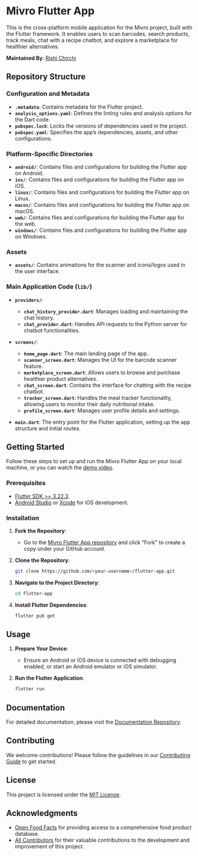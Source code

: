 # Mivro Flutter App

This is the cross-platform mobile application for the Mivro project, built with the Flutter framework. It enables users to scan barcodes, search products, track meals, chat with a recipe chatbot, and explore a marketplace for healthier alternatives.

**Maintained By**: [Rishi Chirchi](https://github.com/rishichirchi)

## Repository Structure

### Configuration and Metadata

- **`.metadata`**: Contains metadata for the Flutter project.
- **`analysis_options.yaml`**: Defines the linting rules and analysis options for the Dart code.
- **`pubspec.lock`**: Locks the versions of dependencies used in the project.
- **`pubspec.yaml`**: Specifies the app’s dependencies, assets, and other configurations.

### Platform-Specific Directories

- **`android/`**: Contains files and configurations for building the Flutter app on Android.
- **`ios/`**: Contains files and configurations for building the Flutter app on iOS.
- **`linux/`**: Contains files and configurations for building the Flutter app on Linux.
- **`macos/`**: Contains files and configurations for building the Flutter app on macOS.
- **`web/`**: Contains files and configurations for building the Flutter app for the web.
- **`windows/`**: Contains files and configurations for building the Flutter app on Windows.

### Assets

- **`assets/`**: Contains animations for the scanner and icons/logos used in the user interface.

### Main Application Code (`lib/`)

- **`providers/`**:

  - **`chat_history_provider.dart`**: Manages loading and maintaining the chat history.
  - **`chat_provider.dart`**: Handles API requests to the Python server for chatbot functionalities.

- **`screens/`**:

  - **`home_page.dart`**: The main landing page of the app.
  - **`scanner_screen.dart`**: Manages the UI for the barcode scanner feature.
  - **`marketplace_screen.dart`**: Allows users to browse and purchase healthier product alternatives.
  - **`chat_screen.dart`**: Contains the interface for chatting with the recipe chatbot.
  - **`tracker_screen.dart`**: Handles the meal tracker functionality, allowing users to monitor their daily nutritional intake.
  - **`profile_screen.dart`**: Manages user profile details and settings.

- **`main.dart`**: The entry point for the Flutter application, setting up the app structure and initial routes.

## Getting Started

Follow these steps to set up and run the Mivro Flutter App on your local machine, or you can watch the [demo video](https://youtube.com/watch?v=ToXUq-NSkUg).

### Prerequisites

- [Flutter SDK >= 3.22.3](https://storage.googleapis.com/flutter_infra_release/releases/stable/windows/flutter_windows_3.22.3-stable.zip).
- [Android Studio](https://developer.android.com/studio) or [Xcode](https://developer.apple.com/xcode) for iOS development.

### Installation

1. **Fork the Repository**:

   - Go to the [Mivro Flutter App repository](https://github.com/Mivro/flutter-app) and click "Fork" to create a copy under your GitHub account.

2. **Clone the Repository**:

   ```bash
   git clone https://github.com/<your-username>/flutter-app.git
   ```

3. **Navigate to the Project Directory**:

   ```bash
   cd flutter-app
   ```

4. **Install Flutter Dependencies**:
   ```bash
   flutter pub get
   ```

## Usage

1. **Prepare Your Device**:

   - Ensure an Android or iOS device is connected with debugging enabled, or start an Android emulator or iOS simulator.

2. **Run the Flutter Application**:
   ```bash
   flutter run
   ```

## Documentation

For detailed documentation, please visit the [Documentation Repository](https://github.com/Mivro/documentation).

## Contributing

We welcome contributions! Please follow the guidelines in our [Contributing Guide](https://github.com/Mivro/documentation/blob/main/CONTRIBUTING.md) to get started.

## License

This project is licensed under the [MIT License](https://github.com/Mivro/documentation/blob/main/LICENSE).

## Acknowledgments

- [Open Food Facts](https://world.openfoodfacts.org) for providing access to a comprehensive food product database.
- [All Contributors](https://github.com/Mivro/flutter-app/graphs/contributors) for their valuable contributions to the development and improvement of this project.
